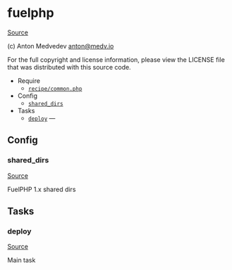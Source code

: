 <!-- DO NOT EDIT THIS FILE! -->
<!-- Instead edit recipe/fuelphp.php -->
<!-- Then run bin/docgen -->

# fuelphp

[Source](/recipe/fuelphp.php)

(c) Anton Medvedev <anton@medv.io>

For the full copyright and license information, please view the LICENSE
file that was distributed with this source code.


* Require
  * [`recipe/common.php`](/recipe/common.php)
* Config
  * [`shared_dirs`](#shared_dirs)
* Tasks
  * [`deploy`](#deploy) — 

## Config
### shared_dirs
[Source](/recipe/fuelphp.php#L13)

FuelPHP 1.x shared dirs


## Tasks
### deploy
[Source](/recipe/fuelphp.php#L20)

Main task


